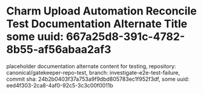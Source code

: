 # Charm Upload Automation Reconcile Test Documentation Alternate Title some uuid: 667a25d8-391c-4782-8b55-af56abaa2af3
 placeholder documentation alternate content for testing,  repository: canonical/gatekeeper-repo-test,  branch: investigate-e2e-test-failure,  commit sha: 24b2b0403f37a753a9f9dbd805783ec1f952f3df,  some uuid: eed4f303-2ca8-4af0-92c5-3c3c00f0011b